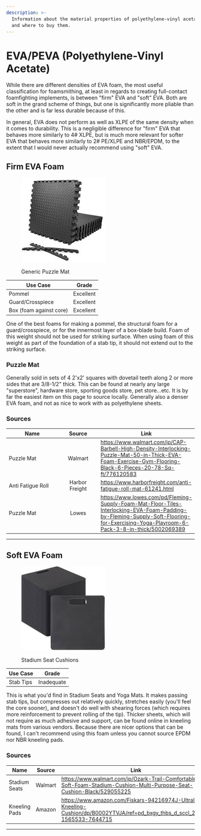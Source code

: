 ```yaml
---
description: >-
  Information about the material properties of polyethylene-vinyl acetate foams
  and where to buy them.
---
```


# EVA/PEVA (Polyethylene-Vinyl Acetate)

While there are different densities of EVA foam, the most useful classification for foamsmithing, at least in regards to creating full-contact foamfighting implements, is between "firm" EVA and "soft" EVA. Both are soft in the grand scheme of things, but one is significantly more pliable than the other and is far less durable because of this.

In general, EVA does not perform as well as XLPE of the same density when it comes to durability. This is a negligible difference for "firm" EVA that behaves more similarly to 4# XLPE, but is much more relevant for softer EVA that behaves more similarly to 2# PE/XLPE and NBR/EPDM, to the extent that I would never actually recommend using "soft" EVA.

## Firm EVA Foam

<div align="left"><figure><img src="../../../../../.gitbook/assets/Untitled (24).jpg" alt=""><figcaption><p>Generic Puzzle Mat</p></figcaption></figure></div>

| Use Case                | Grade     |
| ----------------------- | --------- |
| Pommel                  | Excellent |
| Guard/Crosspiece        | Excellent |
| Box (foam against core) | Excellent |

One of the best foams for making a pommel, the structural foam for a guard/crosspiece, or for the innermost layer of a box-blade build. Foam of this weight should not be used for striking surface. When using foam of this weight as part of the foundation of a stab tip, it should not extend out to the striking surface.

### Puzzle Mat

Generally sold in sets of 4 2'x2' squares with dovetail teeth along 2 or more sides that are 3/8-1/2" thick. This can be found at nearly any large "superstore", hardware store, sporting goods store, pet store...etc. It is by far the easiest item on this page to source locally. Generally also a denser EVA foam, and not as nice to work with as polyethylene sheets.

### Sources

<table data-header-hidden><thead><tr><th width="237">Name</th><th width="148" align="center">Source</th><th>Link</th></tr></thead><tbody><tr><td>Puzzle Mat</td><td align="center">Walmart</td><td><a href="https://www.walmart.com/ip/CAP-Barbell-High-Density-Interlocking-Puzzle-Mat-50-in-Thick-EVA-Foam-Exercise-Gym-Flooring-Black-6-Pieces-20-78-Sq-ft/776120583?classType=REGULAR&#x26;athbdg=L1600&#x26;from=/search">https://www.walmart.com/ip/CAP-Barbell-High-Density-Interlocking-Puzzle-Mat-50-in-Thick-EVA-Foam-Exercise-Gym-Flooring-Black-6-Pieces-20-78-Sq-ft/776120583</a></td></tr><tr><td>Anti Fatigue Roll</td><td align="center">Harbor Freight</td><td><a href="https://www.harborfreight.com/anti-fatigue-roll-mat-61241.html">https://www.harborfreight.com/anti-fatigue-roll-mat-61241.html</a></td></tr><tr><td>Puzzle Mat</td><td align="center">Lowes</td><td><a href="https://www.lowes.com/pd/Fleming-Supply-Foam-Mat-Floor-Tiles-Interlocking-EVA-Foam-Padding-by-Fleming-Supply-Soft-Flooring-for-Exercising-Yoga-Playroom-6-Pack-3-8-in-thick/5002069389">https://www.lowes.com/pd/Fleming-Supply-Foam-Mat-Floor-Tiles-Interlocking-EVA-Foam-Padding-by-Fleming-Supply-Soft-Flooring-for-Exercising-Yoga-Playroom-6-Pack-3-8-in-thick/5002069389</a></td></tr></tbody></table>

***

## Soft EVA Foam

<div align="left"><figure><img src="../../../../../.gitbook/assets/Untitled (27).jpg" alt=""><figcaption><p>Stadium Seat Cushions</p></figcaption></figure></div>

| Use Case  | Grade      |
| --------- | ---------- |
| Stab Tips | Inadequate |

This is what you'd find in Stadium Seats and Yoga Mats. It makes passing stab tips, but compresses out relatively quickly, stretches easily (you'll feel the core sooner), and doesn't do well with shearing forces (which requires more reinforcement to prevent rolling of the tip). Thicker sheets, which will not require as much adhesive and support, can be found online in kneeling mats from various vendors. Because there are nicer options that can be found, I can't recommend using this foam unless you cannot source EPDM nor NBR kneeling pads.

### Sources

<table data-header-hidden><thead><tr><th width="237">Name</th><th width="114" align="center">Source</th><th>Link</th></tr></thead><tbody><tr><td>Stadium Seats</td><td align="center">Walmart</td><td><a href="https://www.walmart.com/ip/Ozark-Trail-Comfortable-Soft-Foam-Stadium-Cushion-Multi-Purpose-Seat-Cushion-Black/529055225?classType=REGULAR&#x26;athbdg=L1200&#x26;from=/search">https://www.walmart.com/ip/Ozark-Trail-Comfortable-Soft-Foam-Stadium-Cushion-Multi-Purpose-Seat-Cushion-Black/529055225</a></td></tr><tr><td>Kneeling Pads</td><td align="center">Amazon</td><td><a href="https://www.amazon.com/Fiskars-94216974J-Ultralight-Kneeling-Cushion/dp/B0002YTVJA/ref=pd_bxgy_thbs_d_sccl_2/146-1565533-7644715?pd_rd_w=t3D0J&#x26;content-id=amzn1.sym.3858a394-39a9-4946-90e6-86a3153d2546&#x26;pf_rd_p=3858a394-39a9-4946-90e6-86a3153d2546&#x26;pf_rd_r=T8NAW4Z8AHWEF05VDH86&#x26;pd_rd_wg=V0iU2&#x26;pd_rd_r=e83f920a-67e2-4e15-b04f-d6d1a550bcb7&#x26;pd_rd_i=B0002YTVJA&#x26;th=1">https://www.amazon.com/Fiskars-94216974J-Ultralight-Kneeling-Cushion/dp/B0002YTVJA/ref=pd_bxgy_thbs_d_sccl_2/146-1565533-7644715</a></td></tr></tbody></table>

***
